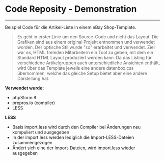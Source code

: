 # Code Reposity - Demonstration
---
Beispiel Code für die Artikel-Liste in einem eBay Shop-Template.
> Es geht in erster Linie um den Source-Code und nicht das Layout. Die Grafiken sind aus einem original Projekt entnommen und verwendet worden. Der optische Stil wurde "so" erarbeitet und verwendet. Ziel war es, HTML fremden Mitarbeitern ein Tool zu geben, mit dem ein Standard HTML Layout produziert werden kann. Da das Listing für verschiedene Artikelgruppen auch unterschiedliche Ansichten enthält, wird über das Template jeweils eine andere datenbox.css übernommen, welche das gleiche Setup bietet aber eine andere Darstellung hat.

**Verwendet wurde:**
* phpStorm 8
* prepros.io (compiler)
* LESS

**LESS**
* Basis import.less wird durch den Compiler bei Änderungen neu kompuliert und ausgegeben
* In der import.less werden lediglich die Import-LESS-Dateien zusammengezogen
* Ändert sich eine der Import-Dateien, wird import.less wieder ausgegeben 
